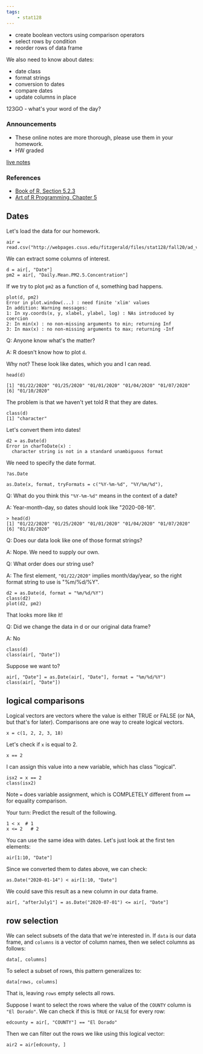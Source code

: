 ```yaml
---
tags:
    - stat128
---
```


- create boolean vectors using comparison operators
- select rows by condition
- reorder rows of data frame

We also need to know about dates:

- date class
- format strings
- conversion to dates
- compare dates
- update columns in place


123GO - what's your word of the day?


### Announcements

- These online notes are more thorough, please use them in your homework. 
- HW graded

[live notes](https://github.com/clarkfitzg/stat128/blob/master/2020-09-16.Rmd)


### References

- [Book of R, Section 5.2.3](https://learning.oreilly.com/library/view/the-book-of/9781492017486/xhtml/ch05.xhtml#ch05lev2sec54)
- [Art of R Programming, Chapter 5](https://learning.oreilly.com/library/view/the-art-of/9781593273842/ch05s02.html#extracting_subdata_frames)


## Dates

Let's load the data for our homework.

```{r}
air = read.csv("http://webpages.csus.edu/fitzgerald/files/stat128/fall20/ad_viz_plotval_data.csv")
```

We can extract some columns of interest.
```{r}
d = air[, "Date"]
pm2 = air[, "Daily.Mean.PM2.5.Concentration"]
```

If we try to plot `pm2` as a function of `d`, something bad happens.
```{r}
plot(d, pm2)
Error in plot.window(...) : need finite 'xlim' values
In addition: Warning messages:
1: In xy.coords(x, y, xlabel, ylabel, log) : NAs introduced by coercion
2: In min(x) : no non-missing arguments to min; returning Inf
3: In max(x) : no non-missing arguments to max; returning -Inf
```

Q: Anyone know what's the matter?

A: R doesn't know how to plot `d`.

Why not? These look like dates, which you and I can read.

```{r}
head(d)

[1] "01/22/2020" "01/25/2020" "01/01/2020" "01/04/2020" "01/07/2020"
[6] "01/10/2020"
```

The problem is that we haven't yet told R that they are dates.

```{r}
class(d)
[1] "character"
```

Let's convert them into dates!

```{r}
d2 = as.Date(d)
Error in charToDate(x) :
  character string is not in a standard unambiguous format
```

We need to specify the date format.

```{r}
?as.Date

as.Date(x, format, tryFormats = c("%Y-%m-%d", "%Y/%m/%d"),
```

Q: What do you think this `"%Y-%m-%d"` means in the context of a date?

A: Year-month-day, so dates should look like "2020-08-16".

```{r}
> head(d)
[1] "01/22/2020" "01/25/2020" "01/01/2020" "01/04/2020" "01/07/2020"
[6] "01/10/2020"
```

Q: Does our data look like one of those format strings?

A: Nope. We need to supply our own.

Q: What order does our string use?

A: The first element, `"01/22/2020"` implies month/day/year, so the right format string to use is "%m/%d/%Y".

```{r}
d2 = as.Date(d, format = "%m/%d/%Y")
class(d2)
plot(d2, pm2)
```

That looks more like it!

Q: Did we change the data in d or our original data frame?

A: No

```{r}
class(d)
class(air[, "Date"])
```

Suppose we want to?

```{r}
air[, "Date"] = as.Date(air[, "Date"], format = "%m/%d/%Y")
class(air[, "Date"])
```

## logical comparisons

Logical vectors are vectors where the value is either TRUE or FALSE (or NA, but that's for later).
Comparisons are one way to create logical vectors.

```{r}
x = c(1, 2, 2, 3, 18)
```

Let's check if `x` is equal to 2.

```{r}
x == 2
```

I can assign this value into a new variable, which has class "logical".

```{r}
isx2 = x == 2
class(isx2)
```

Note `=` does variable assignment, which is COMPLETELY different from `==` for equality comparison.

Your turn:
Predict the result of the following.
```{r}
1 < x  # 1
x <= 2   # 2
```

You can use the same idea with dates.
Let's just look at the first ten elements:
```{r}
air[1:10, "Date"]
```

Since we converted them to dates above, we can check:
```{r}
as.Date("2020-01-14") < air[1:10, "Date"]
```

We could save this result as a new column in our data frame.
```{r}
air[, "afterJuly1"] = as.Date("2020-07-01") <= air[, "Date"] 
```


## row selection

We can select subsets of the data that we're interested in.
If `data` is our data frame, and `columns` is a vector of column names, then we select columns as follows:

```{r}
data[, columns]
```

To select a subset of rows, this pattern generalizes to:

```{r}
data[rows, columns]
```

That is, leaving `rows` empty selects all rows.

Suppose I want to select the rows where the value of the `COUNTY` column is `"El Dorado"`.
We can check if this is `TRUE` or `FALSE` for every row:

```{r}
edcounty = air[, "COUNTY"] == "El Dorado"
```

Then we can filter out the rows we like using this logical vector:

```{r}
air2 = air[edcounty, ]
```
